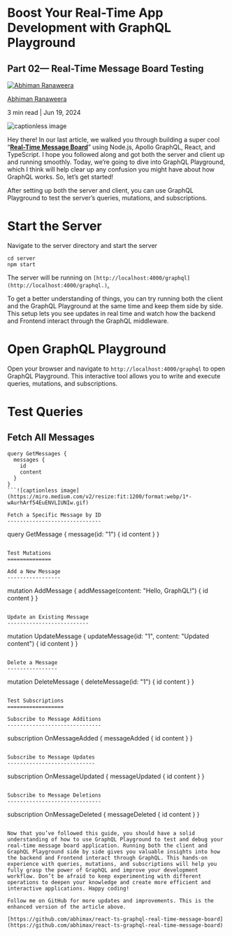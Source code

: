 # Boost Your Real-Time App Development with GraphQL Playground

## Part 02— Real-Time Message Board Testing

[![Abhiman Ranaweera](https://miro.medium.com/v2/resize:fill:64:64/1*5csW6IzMy7Uq75Y-KjI36w.jpeg)](https://medium.com/@abhimanranaweera?source=post_page---byline--fa830dea6111---------------------------------------)

[Abhiman Ranaweera](https://medium.com/@abhimanranaweera?source=post_page---byline--fa830dea6111---------------------------------------)

3 min read | Jun 19, 2024

![captionless image](https://miro.medium.com/v2/resize:fit:1200/format:webp/1*vTa2NTQX7m-nQ8g4VQk5wg.gif)

Hey there! In our last article, we walked you through building a super cool “[**Real-Time Message Board**](https://medium.com/p/69daee76a957)” using Node.js, Apollo GraphQL, React, and TypeScript. I hope you followed along and got both the server and client up and running smoothly. Today, we’re going to dive into GraphQL Playground, which I think will help clear up any confusion you might have about how GraphQL works. So, let’s get started!

After setting up both the server and client, you can use GraphQL Playground to test the server’s queries, mutations, and subscriptions.

# Start the Server

Navigate to the server directory and start the server

```
cd server
npm start
```

The server will be running on `[http://localhost:4000/graphql](http://localhost:4000/graphql.)`[.](http://localhost:4000/graphql.)

To get a better understanding of things, you can try running both the client and the GraphQL Playground at the same time and keep them side by side. This setup lets you see updates in real time and watch how the backend and Frontend interact through the GraphQL middleware.

# Open GraphQL Playground

Open your browser and navigate to `http://localhost:4000/graphql` to open GraphQL Playground. This interactive tool allows you to write and execute queries, mutations, and subscriptions.

# Test Queries

## Fetch All Messages

````
query GetMessages {
  messages {
    id
    content
  }
}
```![captionless image](https://miro.medium.com/v2/resize:fit:1200/format:webp/1*-wAurhArf54EuENVLIUNIw.gif)

Fetch a Specific Message by ID
------------------------------

````

query GetMessage {
message(id: "1") {
id
content
}
}

```![captionless image](https://miro.medium.com/v2/resize:fit:1200/format:webp/1*1AsVp4xvVMFb2h4rjsDEkg.gif)

Test Mutations
==============

Add a New Message
-----------------

```

mutation AddMessage {
addMessage(content: "Hello, GraphQL!") {
id
content
}
}

```![captionless image](https://miro.medium.com/v2/resize:fit:1200/format:webp/1*2pgs-CningtDncOFKYuYaA.gif)

Update an Existing Message
--------------------------

```

mutation UpdateMessage {
updateMessage(id: "1", content: "Updated content") {
id
content
}
}

```![captionless image](https://miro.medium.com/v2/resize:fit:1200/format:webp/1*aNkburTV0xj4etpv7pCiHQ.gif)

Delete a Message
----------------

```

mutation DeleteMessage {
deleteMessage(id: "1") {
id
content
}
}

```![captionless image](https://miro.medium.com/v2/resize:fit:1200/format:webp/1*vuzWiNJDTQW-FSomv-dpIg.gif)

Test Subscriptions
==================

Subscribe to Message Additions
------------------------------

```

subscription OnMessageAdded {
messageAdded {
id
content
}
}

```![captionless image](https://miro.medium.com/v2/resize:fit:1200/format:webp/1*IrsmHBQCQOXiLf0UdyAgLQ.gif)

Subscribe to Message Updates
----------------------------

```

subscription OnMessageUpdated {
messageUpdated {
id
content
}
}

```![captionless image](https://miro.medium.com/v2/resize:fit:1200/format:webp/1*INlz8fXdNwKkqyut_9dMVA.gif)

Subscribe to Message Deletions
------------------------------

```

subscription OnMessageDeleted {
messageDeleted {
id
content
}
}

```![captionless image](https://miro.medium.com/v2/resize:fit:1200/format:webp/1*gZnSmzPoaX4dpzQK2DIo1A.gif)

Now that you’ve followed this guide, you should have a solid understanding of how to use GraphQL Playground to test and debug your real-time message board application. Running both the client and GraphQL Playground side by side gives you valuable insights into how the backend and Frontend interact through GraphQL. This hands-on experience with queries, mutations, and subscriptions will help you fully grasp the power of GraphQL and improve your development workflow. Don’t be afraid to keep experimenting with different operations to deepen your knowledge and create more efficient and interactive applications. Happy coding!

Follow me on GitHub for more updates and improvements. This is the enhanced version of the article above.

[https://github.com/abhimax/react-ts-graphql-real-time-message-board](https://github.com/abhimax/react-ts-graphql-real-time-message-board)
```
